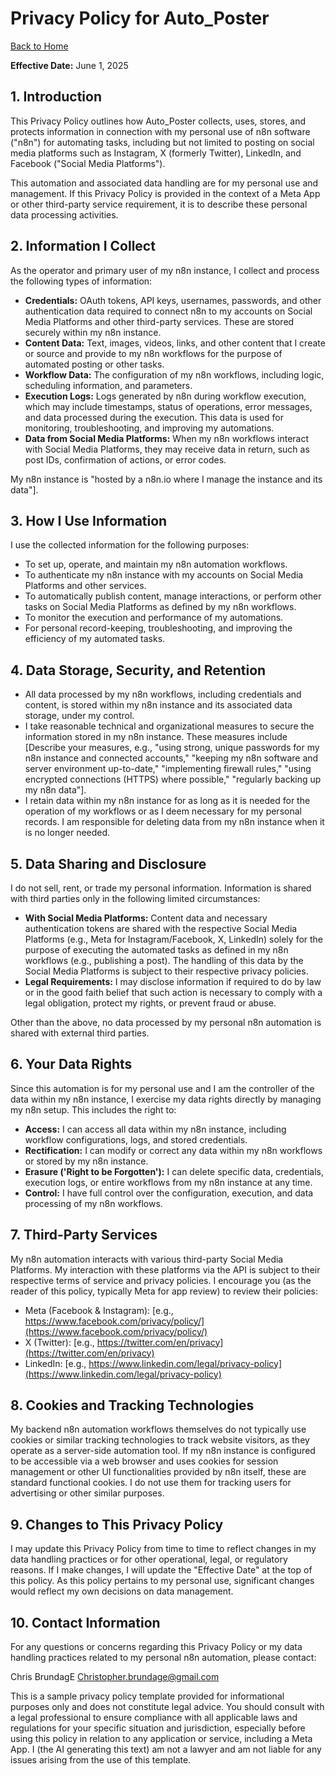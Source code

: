 # Privacy Policy for Auto_Poster

[Back to Home](../index.md)

**Effective Date:** June 1, 2025

## 1. Introduction
This Privacy Policy outlines how Auto_Poster collects, uses, stores, and protects information in connection with my personal use of n8n software ("n8n") for automating tasks, including but not limited to posting on social media platforms such as Instagram, X (formerly Twitter), LinkedIn, and Facebook ("Social Media Platforms").

This automation and associated data handling are for my personal use and management. If this Privacy Policy is provided in the context of a Meta App or other third-party service requirement, it is to describe these personal data processing activities.

## 2. Information I Collect
As the operator and primary user of my n8n instance, I collect and process the following types of information:

* **Credentials:** OAuth tokens, API keys, usernames, passwords, and other authentication data required to connect n8n to my accounts on Social Media Platforms and other third-party services. These are stored securely within my n8n instance.
* **Content Data:** Text, images, videos, links, and other content that I create or source and provide to my n8n workflows for the purpose of automated posting or other tasks.
* **Workflow Data:** The configuration of my n8n workflows, including logic, scheduling information, and parameters.
* **Execution Logs:** Logs generated by n8n during workflow execution, which may include timestamps, status of operations, error messages, and data processed during the execution. This data is used for monitoring, troubleshooting, and improving my automations.
* **Data from Social Media Platforms:** When my n8n workflows interact with Social Media Platforms, they may receive data in return, such as post IDs, confirmation of actions, or error codes.

My n8n instance is "hosted by a n8n.io where I manage the instance and its data"].

## 3. How I Use Information
I use the collected information for the following purposes:

* To set up, operate, and maintain my n8n automation workflows.
* To authenticate my n8n instance with my accounts on Social Media Platforms and other services.
* To automatically publish content, manage interactions, or perform other tasks on Social Media Platforms as defined by my n8n workflows.
* To monitor the execution and performance of my automations.
* For personal record-keeping, troubleshooting, and improving the efficiency of my automated tasks.

## 4. Data Storage, Security, and Retention
* All data processed by my n8n workflows, including credentials and content, is stored within my n8n instance and its associated data storage, under my control.
* I take reasonable technical and organizational measures to secure the information stored in my n8n instance. These measures include [Describe your measures, e.g., "using strong, unique passwords for my n8n instance and connected accounts," "keeping my n8n software and server environment up-to-date," "implementing firewall rules," "using encrypted connections (HTTPS) where possible," "regularly backing up my n8n data"].
* I retain data within my n8n instance for as long as it is needed for the operation of my workflows or as I deem necessary for my personal records. I am responsible for deleting data from my n8n instance when it is no longer needed.

## 5. Data Sharing and Disclosure
I do not sell, rent, or trade my personal information. Information is shared with third parties only in the following limited circumstances:

* **With Social Media Platforms:** Content data and necessary authentication tokens are shared with the respective Social Media Platforms (e.g., Meta for Instagram/Facebook, X, LinkedIn) solely for the purpose of executing the automated tasks as defined in my n8n workflows (e.g., publishing a post). The handling of this data by the Social Media Platforms is subject to their respective privacy policies.
* **Legal Requirements:** I may disclose information if required to do by law or in the good faith belief that such action is necessary to comply with a legal obligation, protect my rights, or prevent fraud or abuse.

Other than the above, no data processed by my personal n8n automation is shared with external third parties.

## 6. Your Data Rights
Since this automation is for my personal use and I am the controller of the data within my n8n instance, I exercise my data rights directly by managing my n8n setup. This includes the right to:

* **Access:** I can access all data within my n8n instance, including workflow configurations, logs, and stored credentials.
* **Rectification:** I can modify or correct any data within my n8n workflows or stored by my n8n instance.
* **Erasure ('Right to be Forgotten'):** I can delete specific data, credentials, execution logs, or entire workflows from my n8n instance at any time.
* **Control:** I have full control over the configuration, execution, and data processing of my n8n workflows.

## 7. Third-Party Services
My n8n automation interacts with various third-party Social Media Platforms. My interaction with these platforms via the API is subject to their respective terms of service and privacy policies. I encourage you (as the reader of this policy, typically Meta for app review) to review their policies:
* Meta (Facebook & Instagram): [e.g., https://www.facebook.com/privacy/policy/](https://www.facebook.com/privacy/policy/)
* X (Twitter): [e.g., https://twitter.com/en/privacy](https://twitter.com/en/privacy)
* LinkedIn: [e.g., https://www.linkedin.com/legal/privacy-policy](https://www.linkedin.com/legal/privacy-policy)


## 8. Cookies and Tracking Technologies
My backend n8n automation workflows themselves do not typically use cookies or similar tracking technologies to track website visitors, as they operate as a server-side automation tool. If my n8n instance is configured to be accessible via a web browser and uses cookies for session management or other UI functionalities provided by n8n itself, these are standard functional cookies. I do not use them for tracking users for advertising or other similar purposes.

## 9. Changes to This Privacy Policy
I may update this Privacy Policy from time to time to reflect changes in my data handling practices or for other operational, legal, or regulatory reasons. If I make changes, I will update the "Effective Date" at the top of this policy. As this policy pertains to my personal use, significant changes would reflect my own decisions on data management.

## 10. Contact Information
For any questions or concerns regarding this Privacy Policy or my data handling practices related to my personal n8n automation, please contact:

Chris BrundagE
Christopher.brundage@gmail.com


This is a sample privacy policy template provided for informational purposes only and does not constitute legal advice. You should consult with a legal professional to ensure compliance with all applicable laws and regulations for your specific situation and jurisdiction, especially before using this policy in relation to any application or service, including a Meta App. I (the AI generating this text) am not a lawyer and am not liable for any issues arising from the use of this template.
